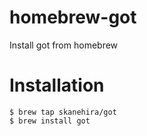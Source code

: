 # homebrew-got
Install got from homebrew

# Installation
```
$ brew tap skanehira/got
$ brew install got
```
